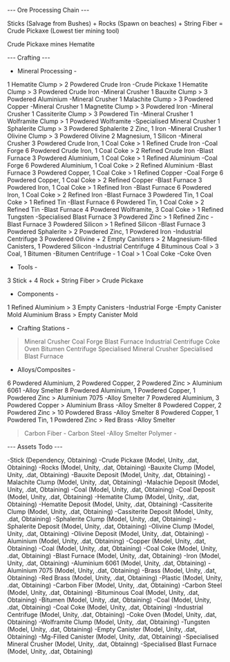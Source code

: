 --- Ore Processing Chain ---

Sticks (Salvage from Bushes) + Rocks (Spawn on beaches) + String Fiber = Crude Pickaxe (Lowest tier mining tool)

Crude Pickaxe mines Hematite



--- Crafting ---


- Mineral Processing -

1 Hematite Clump > 2 Powdered Crude Iron																																				-Crude Pickaxe
1 Hematite Clump > 3 Powdered Crude Iron 																				-Mineral Crusher
1 Bauxite Clump > 3 Powdered Aluminium																					-Mineral Crusher
1 Malachite Clump > 3 Powdered Copper																					-Mineral Crusher
1 Magnetite Clump > 3 Powdered Iron																						-Mineral Crusher
1 Cassiterite Clump > 3 Powdered Tin																						-Mineral Crusher
1 Wolframite Clump > 1 Powdered Wolframite																			-Specialised Mineral Crusher
1 Sphalerite Clump > 3 Powdered Sphalerite 2 Zinc, 1 Iron															-Mineral Crusher
1 Olivine Clump	> 3 Powdered Olivine 2 Magnesium, 1 Silicon														-Mineral Crusher
3 Powdered Crude Iron, 1 Coal Coke > 1 Refined Crude Iron														-Coal Forge
6 Powdered Crude Iron, 1 Coal Coke > 2 Refined Crude Iron														-Blast Furnace
3 Powdered Aluminium, 1 Coal Coke > 1 Refined Aluminium														-Coal Forge
6 Powdered Aluminium, 1 Coal Coke > 2 Refined Aluminium														-Blast Furnace
3 Powdered Copper, 1 Coal Coke > 1 Refined Copper																-Coal Forge
6 Powdered Copper, 1 Coal Coke > 2 Refined Copper																-Blast Furnace
3 Powdered Iron, 1 Coal Coke > 1 Refined Iron																			-Blast Furnace
6 Powdered Iron, 1 Coal Coke > 2 Refined Iron																			-Blast Furnace
3 Powdered Tin, 1 Coal Coke > 1 Refined Tin																				-Blast Furnace
6 Powdered Tin, 1 Coal Coke > 2 Refined Tin																				-Blast Furnace
4 Powdered Wolframite, 3 Coal Coke > 1 Refined Tungsten														-Specialised Blast Furnace
3 Powdered Zinc > 1 Refined Zinc																								-Blast Furnace
3 Powdered Silicon > 1 Refined Silicon																						-Blast Furnace
3 Powdered Sphalerite > 2 Powdered Zinc, 1 Powdered Iron														-Industrial Centrifuge
3 Powdered Olivine + 2 Empty Canisters > 2 Magnesium-filled Canisters, 1 Powdered Silicon		-Industrial Centrifuge
4 Bituminous Coal > 3 Coal, 1 Bitumen																						-Bitumen Centrifuge									-
1 Coal > 1 Coal Coke																												-Coke Oven




- Tools -

3 Stick + 4 Rock + String Fiber > Crude Pickaxe


- Components -

1 Refined Aluminium > 3 Empty Canisters																					-Industrial Forge							-Empty Canister Mold
Aluminium Brass > Empty Canister Mold



- Crafting Stations -

 > Mineral Crusher
 > Coal Forge
 > Blast Furnace
 > Industrial Centrifuge
 > Coke Oven
 > Bitumen Centrifuge
 > Specialised Mineral Crusher
 > Specialised Blast Furnace



- Alloys/Composites -

6 Powdered Aluminium, 2 Powdered Copper, 2 Powdered Zinc > Aluminium 6061						-Alloy Smelter
8 Powdered Aluminium, 1 Powdered Copper, 1 Powdered Zinc > Aluminium 7075						-Alloy Smelter
7 Powdered Aluminium, 3 Powdered Copper > Aluminium Brass													-Alloy Smelter
8 Powdered Copper, 2 Powdered Zinc > 10 Powdered Brass														-Alloy Smelter
8 Powdered Copper, 1 Powdered Tin, 1 Powdered Zinc > Red Brass											-Alloy Smelter
> Carbon Fiber																															-
> Carbon Steel																															-Alloy Smelter
> Polymer																																-


--- Assets Todo ---

-Stick 									(Dependency, Obtaining)
-Crude Pickaxe 						(Model, Unity, .dat, Obtaining)
-Rocks 									(Model, Unity, .dat, Obtaining)
-Bauxite Clump						(Model, Unity, .dat, Obtaining)
-Bauxite Deposit					(Model, Unity, .dat, Obtaining)
-Malachite	Clump					(Model, Unity, .dat, Obtaining)
-Malachie Deposit					(Model, Unity, .dat, Obtaining)
-Coal									(Model, Unity, .dat, Obtaining)
-Coal Deposit						(Model, Unity, .dat, Obtaining)
-Hematite	Clump					(Model, Unity, .dat, Obtaining)
-Hematite Deposit					(Model, Unity, .dat, Obtaining)
-Cassiterite Clump					(Model, Unity, .dat, Obtaining)
-Cassiterite Deposit				(Model, Unity, .dat, Obtaining)
-Sphalerite Clump					(Model, Unity, .dat, Obtaining)
-Sphalerite Deposit				(Model, Unity, .dat, Obtaining)
-Olivine	Clump						(Model, Unity, .dat, Obtaining)
-Olivine Deposit						(Model, Unity, .dat, Obtaining)
-Aluminium							(Model, Unity, .dat, Obtaining)
-Copper								(Model, Unity, .dat, Obtaining)
-Coal									(Model, Unity, .dat, Obtaining)
-Coal Coke							(Model, Unity, .dat, Obtaining)
-Blast Furnace						(Model, Unity, .dat, Obtaining)
-Iron										(Model, Unity, .dat, Obtaining)
-Aluminium 6061					(Model, Unity, .dat, Obtaining)
-Aluminium 7075					(Model, Unity, .dat, Obtaining)
-Brass									(Model, Unity, .dat, Obtaining)
-Red Brass							(Model, Unity, .dat, Obtaining)
-Plastic									(Model, Unity, .dat, Obtaining)
-Carbon Fiber						(Model, Unity, .dat, Obtaining)
-Carbon Steel						(Model, Unity, .dat, Obtaining)
-Bituminous Coal					(Model, Unity, .dat, Obtaining)
-Bitumen								(Model, Unity, .dat, Obtaining)
-Coal									(Model, Unity, .dat, Obtaining)
-Coal Coke							(Model, Unity, .dat, Obtaining)
-Industrial Centrifuge				(Model, Unity, .dat, Obtaining)
-Coke Oven							(Model, Unity, .dat, Obtaining)
-Wolframite Clump				(Model, Unity, .dat, Obtaining)
-Tungsten								(Model, Unity, .dat, Obtaining)
-Empty Canister					(Model, Unity, .dat, Obtaining)
-Mg-Filled Canister				(Model, Unity, .dat, Obtaining)
-Specialised Mineral Crusher	(Model, Unity, .dat, Obtainng)
-Specialised Blast Furnace		(Model, Unity, .dat, Obtaining)
